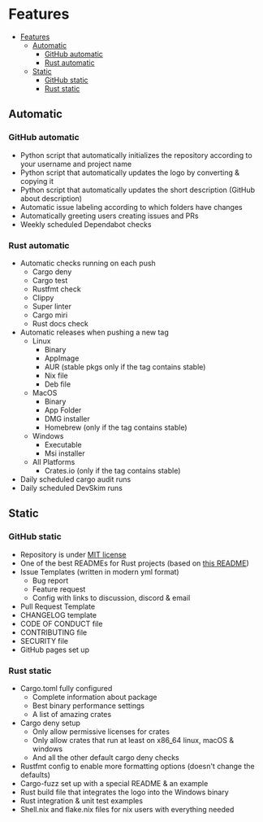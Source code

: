 # Features

<!--toc:start-->

- [Features](#features)
  - [Automatic](#automatic)
    - [GitHub automatic](#github-automatic)
    - [Rust automatic](#rust-automatic)
  - [Static](#static)
    - [GitHub static](#github-static)
    - [Rust static](#rust-static)

<!--toc:end-->

## Automatic

### GitHub automatic

- Python script that automatically initializes the repository according to your
  username and project name
- Python script that automatically updates the logo by converting & copying it
- Python script that automatically updates the short description (GitHub about
  description)
- Automatic issue labeling according to which folders have changes
- Automatically greeting users creating issues and PRs
- Weekly scheduled Dependabot checks

### Rust automatic

- Automatic checks running on each push
  - Cargo deny
  - Cargo test
  - Rustfmt check
  - Clippy
  - Super linter
  - Cargo miri
  - Rust docs check
- Automatic releases when pushing a new tag
  - Linux
    - Binary
    - AppImage
    - AUR (stable pkgs only if the tag contains stable)
    - Nix file
    - Deb file
  - MacOS
    - Binary
    - App Folder
    - DMG installer
    - Homebrew (only if the tag contains stable)
  - Windows
    - Executable
    - Msi installer
  - All Platforms
    - Crates.io (only if the tag contains stable)
- Daily scheduled cargo audit runs
- Daily scheduled DevSkim runs

## Static

### GitHub static

- Repository is under [MIT license](https://mit-license.org/)
- One of the best READMEs for Rust projects (based on
  [this README](https://github.com/othneildrew/Best-README-Template))
- Issue Templates (written in modern yml format)
  - Bug report
  - Feature request
  - Config with links to discussion, discord & email
- Pull Request Template
- CHANGELOG template
- CODE OF CONDUCT file
- CONTRIBUTING file
- SECURITY file
- GitHub pages set up

### Rust static

- Cargo.toml fully configured
  - Complete information about package
  - Best binary performance settings
  - A list of amazing crates
- Cargo deny setup
  - Only allow permissive licenses for crates
  - Only allow crates that run at least on x86_64 linux, macOS & windows
  - And all the other default cargo deny checks
- Rustfmt config to enable more formatting options (doesn't change the defaults)
- Cargo-fuzz set up with a special README & an example
- Rust build file that integrates the logo into the Windows binary
- Rust integration & unit test examples
- Shell.nix and flake.nix files for nix users with everything needed
